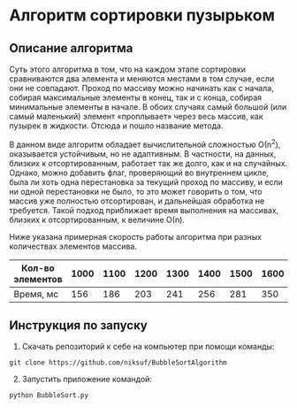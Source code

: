 # Алгоритм сортировки пузырьком
## Описание алгоритма
Суть этого алгоритма в том, что на каждом этапе сортировки сравниваются два элемента и меняются местами в том случае, если они не совпадают. Проход по массиву можно
начинать как с начала, собирая максимальные элементы в конец, так и с конца, собирая минимальные элементы в начале. В обоих случаях самый большой (или самый маленький) 
элемент «проплывает» через весь массив, как пузырек в жидкости. Отсюда и пошло название метода.

В данном виде алгоритм обладает вычислительной сложностью О(n<sup>2</sup>), оказывается устойчивым, но не адаптивным. В частности, на данных, близких к отсортированным, 
работает так же долго, как и на случайных. Однако, можно добавить флаг, проверяющий во внутреннем цикле, была ли хоть одна перестановка за текущий проход по массиву, 
и если ни одной перестановки не было, то это может говорить о том, что массив уже полностью отсортирован, и дальнейшая обработка не требуется. Такой подход приближает 
время выполнения на массивах, близких к отсортированным, к величине О(n).

Ниже указана примерная скорость работы алгоритма при разных количествах элементов массива.

Кол-во элементов | 1000 | 1100 | 1200 | 1300 | 1400 | 1500 | 1600 | 1700 | 1800 | 1900 | 2500
--- | --- | --- | --- |--- |--- |--- |--- |--- |--- |--- |---
Время, мс | 156 | 186 | 203 | 241 | 256 | 281 | 350 | 400 | 500 | 550 | 800

## Инструкция по запуску
1. Скачать репозиторий к себе на компьютер при помощи команды:
```
git clone https://github.com/niksuf/BubbleSortAlgorithm
```
2. Запустить приложение командой:
```
python BubbleSort.py
```
